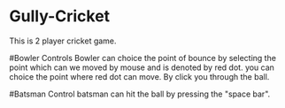 # Gully-Cricket
This is 2 player cricket game.

#Bowler Controls
Bowler can choice the point of bounce by selecting the point which can we moved by mouse and is denoted by red dot. you can choice the point where red dot can move.
By click you through the ball.

#Batsman Control
batsman can hit the ball by pressing the "space bar".
